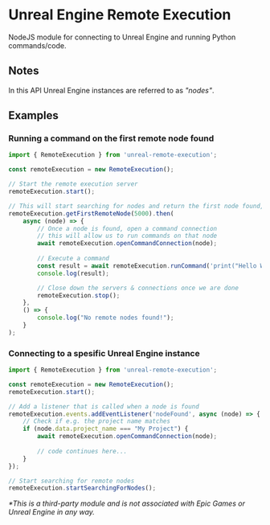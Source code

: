 # Unreal Engine Remote Execution
NodeJS module for connecting to Unreal Engine and running Python commands/code.

## Notes

In this API Unreal Engine instances are referred to as _"nodes"_.

## Examples

### Running a command on the first remote node found
```typescript
import { RemoteExecution } from 'unreal-remote-execution';

const remoteExecution = new RemoteExecution();

// Start the remote execution server
remoteExecution.start();

// This will start searching for nodes and return the first node found, with a timeout of 5 seconds
remoteExecution.getFirstRemoteNode(5000).then(
    async (node) => {
        // Once a node is found, open a command connection
        // this will allow us to run commands on that node
        await remoteExecution.openCommandConnection(node);
        
        // Execute a command
        const result = await remoteExecution.runCommand('print("Hello World")');
        console.log(result);

        // Close down the servers & connections once we are done
        remoteExecution.stop();
    },
    () => {
        console.log("No remote nodes found!");
    }
);
```


### Connecting to a spesific Unreal Engine instance
```typescript
import { RemoteExecution } from 'unreal-remote-execution';

const remoteExecution = new RemoteExecution();
remoteExecution.start();

// Add a listener that is called when a node is found
remoteExecution.events.addEventListener('nodeFound', async (node) => {
    // Check if e.g. the project name matches
    if (node.data.project_name === "My Project") {
        await remoteExecution.openCommandConnection(node);
        
        // code continues here...
    }
});

// Start searching for remote nodes
remoteExecution.startSearchingForNodes();
```


_*This is a third-party module and is not associated with Epic Games or Unreal Engine in any way._